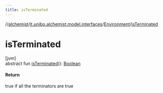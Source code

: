 ```yaml
---
title: isTerminated
---
```

//[alchemist](../../../index.html)/[it.unibo.alchemist.model.interfaces](../index.html)/[Environment](index.html)/[isTerminated](is-terminated.html)



# isTerminated



[jvm]\
abstract fun [isTerminated](is-terminated.html)(): [Boolean](https://kotlinlang.org/api/latest/jvm/stdlib/kotlin/-boolean/index.html)



#### Return



true if all the terminators are true




